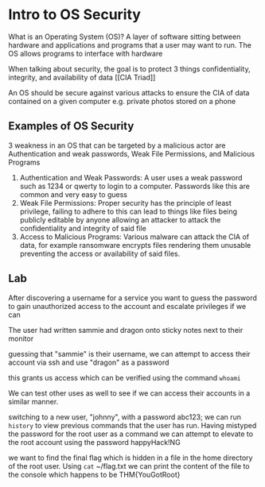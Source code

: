 # Intro to OS Security

What is an Operating System (OS)?
A layer of software sitting between hardware and applications and programs that a user may want to run. The OS allows programs to interface with hardware

When talking about security, the goal is to protect 3 things confidentiality, integrity, and availability of data [[CIA Triad]]

An OS should be secure against various attacks to ensure the CIA of data contained on a given computer e.g. private photos stored on a phone

## Examples of OS Security

3 weakness in an OS that can be targeted by a malicious actor are Authentication and weak passwords, Weak File Permissions, and Malicious Programs

1. Authentication and Weak Passwords: A user uses a weak password such as 1234 or qwerty to login to a computer. Passwords like this are common and very easy to guess
2. Weak File Permissions: Proper security has the principle of least privilege, failing to adhere to this can lead to things like files being publicly editable by anyone allowing an attacker to attack the confidentiality and integrity of said file
3. Access to Malicious Programs: Various malware can attack the CIA of data, for example ransomware encrypts files rendering them unusable preventing the access or availability of said files.

## Lab
After discovering a username for a service you want to guess the password to gain unauthorized access to the account and escalate privileges if we can

The user had written sammie and dragon onto sticky notes next to their monitor

guessing that "sammie" is their username, we can attempt to access their account via ssh and use "dragon" as a password

this grants us access which can be verified using the command ```whoami```  

We can test other uses as well to see if we can access their accounts in a similar manner.

switching to a new user, "johnny", with a password abc123; we can run `history` to view previous commands that the user has run. Having mistyped the password for the root user as a command we can attempt to elevate to the root account using the password happyHack!NG

we want to find the final flag which is hidden in a file in the home directory of the root user. Using `cat` ~/flag.txt we can print the content of the file to the console which happens to be THM{YouGotRoot}

